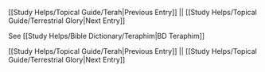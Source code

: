 [[Study Helps/Topical Guide/Terah|Previous Entry]]  ||  [[Study Helps/Topical Guide/Terrestrial Glory|Next Entry]]

 See [[Study Helps/Bible Dictionary/Teraphim|BD Teraphim]]

[[Study Helps/Topical Guide/Terah|Previous Entry]]  ||  [[Study Helps/Topical Guide/Terrestrial Glory|Next Entry]]